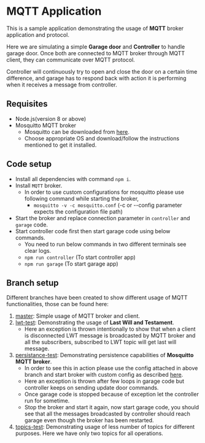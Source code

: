 # MQTT Application
This is a sample application demonstrating the usage of **MQTT** broker application and protocol.

Here we are simulating a simple **Garage door** and **Controller** to handle garage door. Once both are connected to MQTT broker through MQTT client, they can communicate over MQTT protocol.

Controller will continuously try to open and close the door on a certain time difference, and garage has to respond back with action it is performing when it receives a message from controller.

## Requisites
- Node.js(version 8 or above)
- Mosquitto MQTT broker
  - Mosquitto can be downloaded from [here](https://mosquitto.org/download/).
  - Choose appropriate OS and download/follow the instructions mentioned to get it installed.

## Code setup
- Install all dependencies with command `npm i`.
- Install `MQTT` broker.
  - In order to use custom configurations for mosquitto please use following command while starting the broker,
    - `mosquitto -v -c mosquitto.conf` (-c or --config parameter expects the configuration file path)
- Start the broker and replace connection parameter in `controller` and `garage` code.
- Start controller code first then start garage code using below commands.
  - You need to run below commands in two different terminals see clear logs.
  - `npm run controller` (To start controller app)
  - `npm run garage` (To start garage app)

## Branch setup
Different branches have been created to show different usage of MQTT functionalities, those can be found here:
1. [master](https://github.com/manasnilarout/mqtt-application): Simple usage of MQTT broker and client.
2. [lwt-test](https://github.com/manasnilarout/mqtt-application/tree/lwt-test): Demonstrating the usage of **Last Will and Testament**.
    - Here an exception is thrown intentionally to show that when a client is disconnected LWT message is broadcasted by MQTT broker and all the subscribers, subscribed to LWT topic will get last will message.
3. [persistance-test](https://github.com/manasnilarout/mqtt-application/tree/persistance-test): Demonstrating persistence capabilities of **Mosquitto MQTT broker**.
    - In order to see this in action please use the config attached in above branch and start broker with custom config as described [here](https://github.com/manasnilarout/mqtt-application#code-setup).
    - Here an exception is thrown after few loops in garage code but controller keeps on sending update door commands.
    - Once garage code is stopped because of exception let the controller run for sometime.
    - Stop the broker and start it again, now start garage code, you should see that all the messages broadcasted by controller should reach garage even though the broker has been restarted.
4. [topics-test](https://github.com/manasnilarout/mqtt-application/tree/topics-test): Demonstrating usage of less number of topics for different purposes. Here we have only two topics for all operations.